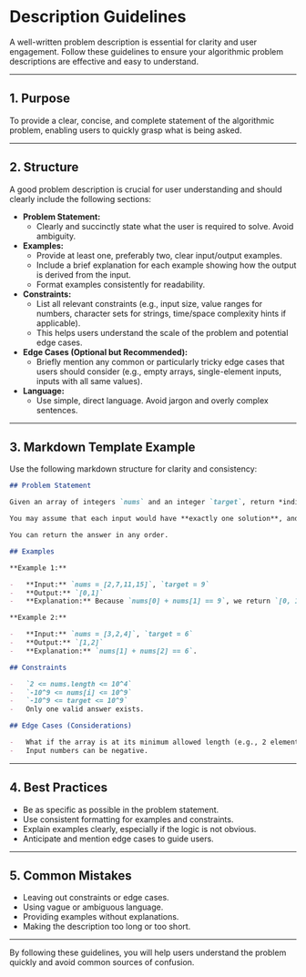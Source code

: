 # Description Guidelines

A well-written problem description is essential for clarity and user engagement. Follow these guidelines to ensure your algorithmic problem descriptions are effective and easy to understand.

---

## 1. Purpose

To provide a clear, concise, and complete statement of the algorithmic problem, enabling users to quickly grasp what is being asked.

---

## 2. Structure

A good problem description is crucial for user understanding and should clearly include the following sections:

-   **Problem Statement:**
    -   Clearly and succinctly state what the user is required to solve. Avoid ambiguity.
-   **Examples:**
    -   Provide at least one, preferably two, clear input/output examples.
    -   Include a brief explanation for each example showing how the output is derived from the input.
    -   Format examples consistently for readability.
-   **Constraints:**
    -   List all relevant constraints (e.g., input size, value ranges for numbers, character sets for strings, time/space complexity hints if applicable).
    -   This helps users understand the scale of the problem and potential edge cases.
-   **Edge Cases (Optional but Recommended):**
    -   Briefly mention any common or particularly tricky edge cases that users should consider (e.g., empty arrays, single-element inputs, inputs with all same values).
-   **Language:**
    -   Use simple, direct language. Avoid jargon and overly complex sentences.

---

## 3. Markdown Template Example

Use the following markdown structure for clarity and consistency:

```markdown
## Problem Statement

Given an array of integers `nums` and an integer `target`, return *indices of the two numbers such that they add up to `target`*.

You may assume that each input would have **exactly one solution**, and you may **not** use the same element twice.

You can return the answer in any order.

## Examples

**Example 1:**

-   **Input:** `nums = [2,7,11,15]`, `target = 9`
-   **Output:** `[0,1]`
-   **Explanation:** Because `nums[0] + nums[1] == 9`, we return `[0, 1]`.

**Example 2:**

-   **Input:** `nums = [3,2,4]`, `target = 6`
-   **Output:** `[1,2]`
-   **Explanation:** `nums[1] + nums[2] == 6`.

## Constraints

-   `2 <= nums.length <= 10^4`
-   `-10^9 <= nums[i] <= 10^9`
-   `-10^9 <= target <= 10^9`
-   Only one valid answer exists.

## Edge Cases (Considerations)

-   What if the array is at its minimum allowed length (e.g., 2 elements)?
-   Input numbers can be negative.
```

---

## 4. Best Practices

- Be as specific as possible in the problem statement.
- Use consistent formatting for examples and constraints.
- Explain examples clearly, especially if the logic is not obvious.
- Anticipate and mention edge cases to guide users.

---

## 5. Common Mistakes

- Leaving out constraints or edge cases.
- Using vague or ambiguous language.
- Providing examples without explanations.
- Making the description too long or too short.

---

By following these guidelines, you will help users understand the problem quickly and avoid common sources of confusion.